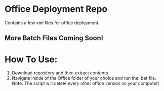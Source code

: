 # Office Deployment Repo
Contains a few xml files for office deployment.

## More Batch Files Coming Soon!

# How To Use:
1. Download repository and then extract contents.
2. Navigate inside of the Office folder of your choice and run the .bat file.
Note: The script will delete every other office version on your computer!